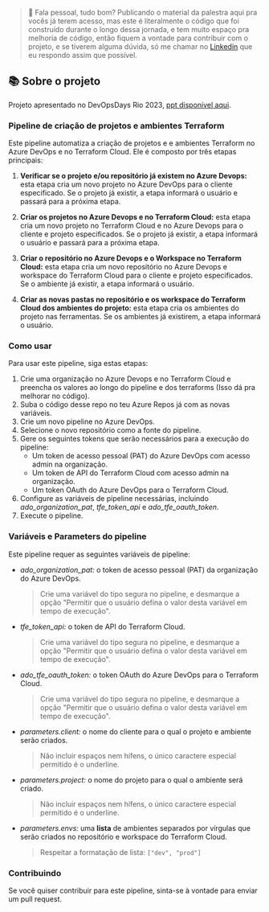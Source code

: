 > 🚨 Fala pessoal, tudo bom? Publicando o material da palestra aqui pra vocês já terem acesso, mas este é literalmente o código que foi construído durante o longo dessa jornada, e tem muito espaço pra melhoria de código, então fiquem a vontade para contribuir com o projeto, e se tiverem alguma dúvida, só me chamar no [Linkedin](https://www.linkedin.com/in/pedrosaxu/) que eu respondo assim que possível.

## 📚 Sobre o projeto

Projeto apresentado no DevOpsDays Rio 2023, [ppt disponível aqui](/ppt_terraformatscale.pdf).


### Pipeline de criação de projetos e ambientes Terraform
Este pipeline automatiza a criação de projetos e e ambientes Terraform no Azure DevOps e no Terraform Cloud. Ele é composto por três etapas principais:

1. **Verificar se o projeto e/ou repositório já existem no Azure Devops:** esta etapa cria um novo projeto no Azure DevOps para o cliente especificado. Se o projeto já existir, a etapa informará o usuário e passará para a próxima etapa.

2. **Criar os projetos no Azure Devops e no Terraform Cloud:** esta etapa cria um novo projeto no Terraform Cloud e no Azure Devops para o cliente e projeto especificados. Se o projeto já existir, a etapa informará o usuário e passará para a próxima etapa.

3. **Criar o repositório no Azure Devops e o Workspace no Terraform Cloud:** esta etapa cria um novo repositório no Azure Devops e workspace do Terraform Cloud para o cliente e projeto especificados. Se o ambiente já existir, a etapa informará o usuário.

4. **Criar as novas pastas no repositório e os workspace do Terraform Cloud dos ambientes do projeto:** esta etapa cria os ambientes do projeto nas ferramentas. Se os ambientes já existirem, a etapa informará o usuário. 

### Como usar
Para usar este pipeline, siga estas etapas:

1. Crie uma organização no Azure Devops e no Terraform Cloud e preencha os valores ao longo do pipeline e dos terraforms (Isso dá pra melhorar no código).
2. Suba o código desse repo no teu Azure Repos já com as novas variáveis.
3. Crie um novo pipeline no Azure DevOps.
4. Selecione o novo repositório como a fonte do pipeline.
5. Gere os seguintes tokens que serão necessários para a execução do pipeline:
   - Um token de acesso pessoal (PAT) do Azure DevOps com acesso admin na organização.
   - Um token de API do Terraform Cloud com acesso admin na organização.
   - Um token OAuth do Azure DevOps para o Terraform Cloud.
6. Configure as variáveis de pipeline necessárias, incluindo *ado_organization_pat*, *tfe_token_api* e *ado_tfe_oauth_token*.
7. Execute o pipeline.

### Variáveis e Parameters do pipeline
Este pipeline requer as seguintes variáveis de pipeline:

- *ado_organization_pat:* o token de acesso pessoal (PAT) da organização do Azure DevOps.
  > Crie uma variável do tipo segura no pipeline, e desmarque a opção "Permitir que o usuário defina o valor desta variável em tempo de execução".
- *tfe_token_api:* o token de API do Terraform Cloud.
  > Crie uma variável do tipo segura no pipeline, e desmarque a opção "Permitir que o usuário defina o valor desta variável em tempo de execução".
- *ado_tfe_oauth_token:* o token OAuth do Azure DevOps para o Terraform Cloud.
  > Crie uma variável do tipo segura no pipeline, e desmarque a opção "Permitir que o usuário defina o valor desta variável em tempo de execução".
- *parameters.client:* o nome do cliente para o qual o projeto e ambiente serão criados.
  > Não incluir espaços nem hífens, o único caractere especial permitido é o underline.
- *parameters.project:* o nome do projeto para o qual o ambiente será criado.
  > Não incluir espaços nem hífens, o único caractere especial permitido é o underline.
- *parameters.envs:* uma **lista** de ambientes separados por vírgulas que serão criados no repositório e workspace do Terraform Cloud.
  > Respeitar a formatação de lista: `["dev", "prod"]`

### Contribuindo
Se você quiser contribuir para este pipeline, sinta-se à vontade para enviar um pull request.

